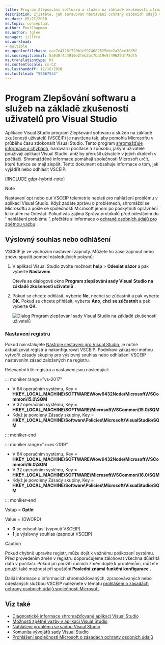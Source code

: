 ```yaml
---
title: Program Zlepšování softwaru a služeb na základě zkušeností uživatelů
description: Zjistěte, jak spravovat nastavení ochrany osobních údajů v aplikaci Visual Studio.
ms.date: 05/21/2018
ms.topic: conceptual
author: PoulChapman
ms.author: tglee
manager: jillfra
ms.workload:
- multiple
ms.openlocfilehash: eae7e4726f720b1c9974682525bbe2a28ee38d5f
ms.sourcegitcommit: 8a0d0f4c4910e2feb3bc7bd19e8f49629df78df5
ms.translationtype: MT
ms.contentlocale: cs-CZ
ms.lasthandoff: 12/18/2020
ms.locfileid: "97667933"
---
```

# <a name="visual-studio-customer-experience-improvement-program"></a>Program Zlepšování softwaru a služeb na základě zkušeností uživatelů pro Visual Studio

Aplikace Visual Studio program Zlepšování softwaru a služeb na základě zkušeností uživatelů (VSCEIP) je navržena tak, aby pomohla Microsoftu v průběhu času zdokonalit Visual Studio. Tento program [shromažďuje informace o chybách](../ide/diagnostic-data-collection.md), hardwaru počítače a způsobu, jakým uživatelé používají aplikaci Visual Studio, aniž by přerušil uživatele v jejich úkolech v počítači. Shromážděné informace pomáhají společnosti Microsoft určit, které funkce se mají zlepšit. Tento dokument obsahuje informace o tom, jak vyjádřit nebo odhlásit VSCEIP.

[!INCLUDE [gdpr-hybrid-note](../misc/includes/gdpr-hybrid-note.md)]
> [!NOTE]
> Nastavení opt nebo out VSCEIP telemetrie neplatí pro nahlášení problému v aplikaci Visual Studio. Když zadáte zprávu o problémech, shromáždí se Microsoftu a pošle se společnosti Microsoft jenom po poskytnutí oprávnění kliknutím na Odeslat. Pokud vás zajímá Správa protokolů před odesláním do ' nahlášení problému ', přečtěte si informace o [ochraně osobních údajů pro zpětnou vazbu](./developer-community-privacy.md) .

## <a name="opt-in-or-out"></a>Výslovný souhlas nebo odhlášení

VSCEIP je ve výchozím nastavení zapnutý. Můžete ho zase zapnout nebo znovu spustit pomocí následujících pokynů:

1. V aplikaci Visual Studio zvolte možnost **help**  >  **Odeslat názor** a pak vyberte **Nastavení**.

   Otevře se dialogové okno **Program zlepšování sady Visual Studio na základě zkušeností uživatelů** .

1. Pokud se chcete odhlásit, vyberte **Ne,** nechci se zúčastnit a pak vyberte **OK**. Pokud se chcete přihlásit, vyberte **Ano, chci se zúčastnit** a pak vyberte **OK**.

   ![Dialog Program zlepšování sady Visual Studio na základě zkušeností uživatelů](media/experience-improvement-program.png)

### <a name="registry-settings"></a>Nastavení registru

Pokud nainstalujete [Nástroje sestavení pro Visual Studio](https://visualstudio.microsoft.com/downloads/#build-tools-for-visual-studio-2017), je nutné aktualizovat registr a nakonfigurovat VSCEIP. Podnikoví zákazníci mohou vytvořit zásady skupiny pro výslovný souhlas nebo odhlášení VSCEIP nastavením zásad založených na registru.

Relevantní klíč registru a nastavení jsou následující:

::: moniker range="vs-2017"

- V 64 operačním systému, Key = **HKEY_LOCAL_MACHINE\SOFTWARE\Wow6432Node\Microsoft\VSCommon\15.0\SQM**
- V 32 operačním systému, Key = **HKEY_LOCAL_MACHINE\SOFTWARE\Microsoft\VSCommon\15.0\SQM**
- Když je povolený Zásady skupiny, Key = **HKEY_LOCAL_MACHINE\Software\Policies\Microsoft\VisualStudio\SQM**

::: moniker-end

::: moniker range=">=vs-2019"

- V 64 operačním systému, Key = **HKEY_LOCAL_MACHINE\SOFTWARE\Wow6432Node\Microsoft\VSCommon\16.0\SQM**
- V 32 operačním systému, Key = **HKEY_LOCAL_MACHINE\SOFTWARE\Microsoft\VSCommon\16.0\SQM**
- Když je povolený Zásady skupiny, Key = **HKEY_LOCAL_MACHINE\Software\Policies\Microsoft\VisualStudio\SQM**

::: moniker-end

Vstup = **OptIn**

Value = (DWORD)

- **0** se odsouhlasí (vypnutí VSCEIP)
- **1** je výslovný souhlas (zapnout VSCEIP)

> [!CAUTION]
> Pokud chybně upravíte registr, může dojít k vážnému poškození systému. Před provedením změn v registru doporučujeme zálohovat všechna důležitá data v počítači. Pokud při použití ručních změn dojde k problémům, můžete použít také možnost při spuštění **Poslední známá funkční konfigurace** .

Další informace o informacích shromažďovaných, zpracovávaných nebo odeslaných službou VSCEIP naleznete v tématu [prohlášení o zásadách ochrany osobních údajů společnosti Microsoft](https://privacy.microsoft.com/privacystatement).

## <a name="see-also"></a>Viz také

* [Diagnostické informace shromažďované aplikací Visual Studio](diagnostic-data-collection.md)
* [Možnosti zpětné vazby v aplikaci Visual Studio](../ide/feedback-options.md)
* [Nahlášení problému se sadou Visual Studio](../ide/how-to-report-a-problem-with-visual-studio.md)
* [Komunita vývojářů sady Visual Studio](https://aka.ms/feedback/suggest?space=8)
* [Prohlášení společnosti Microsoft o zásadách ochrany osobních údajů](https://privacy.microsoft.com/privacystatement)
